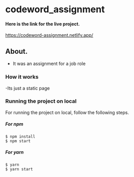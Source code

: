 # codeword_assignment 

#### Here is the link for the live project.
https://codeword-assignment.netlify.app/

## About.
- It was an assignment for a job role


### How it works 
-Its just a static page



### Running the project on local
For running the project on local, follow the following steps.
##### For npm
```
$ npm install
$ npm start
```
##### For yarn
```
$ yarn
$ yarn start
```
